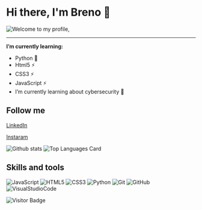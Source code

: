 # **Hi there, I'm Breno** 👋
![Welcome to my profile,](https://media4.giphy.com/media/fAcQ7d1Hnx2XlY6SMe/200w.gif)
***
**I’m currently learning:**
* Python 🌱
* Html5 ⚡
* CSS3 ⚡ 
* JavaScript ⚡ 
* I’m currently learning about cybersecurity 🔭

## Follow me

[LinkedIn](https://www.linkedin.com/feed/)

[Instaram](https://www.instagram.com/brenobarros11/)

![Github stats](https://github-readme-stats.vercel.app/api?username=EIleven&theme=merko&show_icons=true&count_private=true)
![Top Languages Card](https://github-readme-stats.vercel.app/api/top-langs/?username=EIleven&theme=merko&layout=compact)

## Skills and tools

![JavaScript](https://img.shields.io/badge/-JavaScript-black?style=flat-square&logo=javascript)
![HTML5](https://img.shields.io/badge/-HTML5-E34F26?style=flat-square&logo=html5&logoColor=white)
![CSS3](https://img.shields.io/badge/-CSS3-1572B6?style=flat-square&logo=css3)
![Python](https://img.shields.io/badge/-Python-yellow)
![Git](https://img.shields.io/badge/-Git-black?style=flat-square&logo=git)
![GitHub](https://img.shields.io/badge/-GitHub-181717?style=flat-square&logo=github)
![VisualStudioCode](https://img.shields.io/badge/-VisualStudio-blue)

![Visitor Badge](https://visitor-badge.laobi.icu/badge?page_id=jumaschion.jumaschion)
